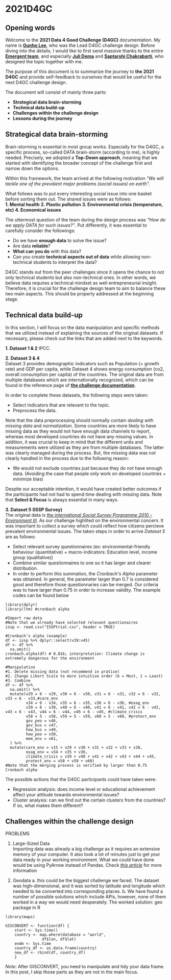 # 2021D4GC

## Opening words
Welcome to the **2021 Data 4 Good Challenge (D4GC)** documentation. My name is **[Gunho Lee](https://www.linkedin.com/in/gunho-lee/)**, who was the Lead D4GC challenge design. Before diving into the details, I would like to first send massive thanks to the entire **[Emergent team](https://www.linkedin.com/company/emergent-leuven)**, and especially **[Juli Dema](https://www.linkedin.com/in/julidema/)** and **[Saptarshi Chakrabarti](https://www.linkedin.com/in/csap96/)**, who designed the topic together with me.

The purpose of this document is to summarize the journey to **the 2021 D4GC** and provide self-feedback to ourselves that would be useful for the next D4GC challenge design.

The document will consist of mainly three parts:
- **Strategical data brain-storming**
- **Technical data build-up**
- **Challenges within the challenge design**
- **Lessons during the journey**

## Strategical data brain-storming
Brain-storming is essential in most group works. Especially for the D4GC, a specific process, so-called DATA brain-storm (according to me), is highly needed. Precisely, we adopted a **Top-Down approach**, meaning that we started with identifying the broader concept of the challenge first and narrow down the options.

Within this framework, the team arrived at the following motivation *"We will tackle one of the prevalent major problems (social issues) on earth".*

What follows was to put every interesting social issue into one basket before sorting them out. The shared issues were as follows:  
**1. Mental health**
**2. Plastic pollution**
**3. Environmental crisis (temperature, etc)**
**4. Economical issues**

The uttermost question of the team during the design process was *"How do we apply DATA for such issues?"*. Put differently, it was essential to carefully consider the followings:  
- Do we have **enough data** to solve the issue?
- Are data **reliable**?
- **What can you do** with this data?
- Can you create **technical aspects out of data** while allowing non-technical students to interpret the data?

D4GC stands out from the peer challenges since it opens the chance to not only technical students but also non-technical ones. In other words, we believe data requires a technical mindset as well entrepreneurial insight. Therefore, it is crucial for the challenge design team to aim to balance these two main aspects. This should be properly addressed at the beginning stage.

## Technical data build-up
In this section, I will focus on the data manipulation and specific methods that we utilized instead of explaining the sources of the original datasets. If necessary, please check out the links that are added next to the keywords.

**1. Dataset 1 & 2**
IPCC. 

**2. Dataset 3 & 4**  
Dataset 3 provides demographic indicators such as Population (+ growth rate) and GDP per capita, while Dataset 4 shows energy consumption (co2, overall consumption per capita) of the countries. The original data are from multiple databases which are internationally recognized, which can be found in the reference page of **[the challenge documentation](https://github.com/nopps07/2021D4GC/blob/main/2021%20D4GC%20Challenge%20Documentation.pdf)**.  

In order to complete these datasets, the following steps were taken:  
  - Select indicators that are relevant to the topic.
  - Preprocess the data.

Note that the data preprocessing should normally contain *dealing with missing data* and *normalization*. Some countries are more likely to have missing data as they would not have enough data channels to report, whereas most developed countries do not have any missing values. In addition, it was crucial to keep in mind that the different units and measurements were utilized as they are from multiple databases. The latter was clearly managed during the process. But, the missing data was not clearly handled in the process due to the following reason:
  - We would not exclude countries just because they do not have enough data. (Avoiding the case that people only work on developed countries + minimize bias)  
 
Despite our acceptable intention, it would have created better outcomes if the participants had not had to spend time dealing with missing data. Note that **Select & Focus** is always essential in many ways.

**3. Dataset 5 (ISSP Survey)**  
The original data is *[the international Social Survey Programme 2010 - Environment III](http://www.issp.org/menu-top/home/)*. As our challenge highlited on the environmental concern. It was important to collect a survey which could reflect how citizens percieve prevalent environmental issues. The taken steps in order to arrive *Dataset 5* are as follows:  
  - Select relevant survey questionnaires (ex: environmental-friendly behaviour (quantitative) + macro-indicators: Education level, income group (qualitative))  
  - Combine similar questionnaires to one so it has larger and clearer distribution.  
  - In order to perform this summation, the *Cronbach's Alpha* parameter was obtained. In general, the parameter larger than 0.7 is considered good and therefore those questionnaries can be merged. Our criteria was to have larger than 0.75 in order to increase validity. The example codes can be found below  
```
library(dplyr)
library(ltm) #cronbach alpha

#Import raw data
#Note that we already have selected relevant questionaires
issp <- read.csv("ISSPtrial.csv", header = TRUE)

#Cronbach's alpha (example)
df <- issp %>% dplyr::select(v39:v45)
df <- df %>% 
  na.omit()
cronbach.alpha(df) # 0.816; interpretation: Climate change is extremely dangerous for the environment

#Manipulation
#1. Delete missing data (not recommend in pratice)
#2. Change Likert Scale to more intuitive order (6 = Most, 1 = Least)
#3. Combine 
df <- df %>%
  na.omit() %>%
  mutate(v29 = 6 - v29, v30 = 6 - v30, v31 = 6 - v31, v32 = 6 - v32, v33 = 6 - v33,#care_env
         v34 = 6 - v34, v35 = 6 - v35, v36 = 6 - v36, #exag_env
         v39 = 6 - v39, v40 = 6 - v40, v41 = 6 - v41, v42 = 6 - v42, v43 = 6 - v43, v44 = 6 - v44, v45 = 6 - v45, #climate_crisis
         v58 = 5 - v58, v59 = 5 - v59, v60 = 5 - v60, #protect_env
         gov_peo = v46,
         gov_bus = v47,
         how_bus = v49,
         how_peo = v50,
         mem_env = v61,
  ) %>%
  mutate(care_env = v15 + v29 + v30 + v31 + v32 + v33 + v38,
         exag_env = v34 + v35 + v36,
         climate_crisis = v39 + v40 + v41 + v42 + v43 + v44 + v45,
         protect_env = v58 + v59 + v60)
#Note that the merging process is verified by larger than 0.75 Cronbach alpha
```

The possible actions that the D4GC participants could have taken were:  
  - Regression analysis: does income level or educational achievement affect your attitude towards environmental issues?
  - Cluster analysis: can we find out the certain clusters from the countries? If so, what makes them different?

## Challenges within the challenge design
PROBLEMS  
1. Large-Sized Data  
Importing data was already a big challenge as it requires an extensive memory of your computer. It also took a lot of minutes just to get your data ready in your working environment. What we could have done would be using PyArrow instead of Pandas. Check *[this article](https://medium.com/towards-data-science/stop-using-pandas-to-read-write-data-this-alternative-is-7-times-faster-893301633475)* for more information 
		
2. Geodata
a. this could be the biggest challenge we faced. The dataset was high-dimensional, and it was sorted by latitude and longitude which needed to be converted into corresponding places. 
b. We have found a number of possible solutions which include APIs, however, none of them worked in a way we would need desperately.
The worked solution: geo package in R 

```
library(maps)

GISCONVERT <- function(df) {
  	start <- Sys.time()
  	country <- map.where(database = "world",
            	df$lon, df$lat)
  	endm <- Sys.time
  	country_df <- as.data.frame(country)
  	new_df <- rbind(df, country_df)
	}
```
*Note*: After GISCONVERT, you need to manipulate and tidy your data frame. In this post, I skip those parts as they are not in the main focus.

